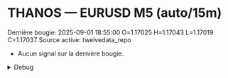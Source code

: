 # THANOS — EURUSD M5 (auto/15m)
Dernière bougie: 2025-09-01 18:55:00  O=1.17025  H=1.17043  L=1.17019  C=1.17037
Source active: twelvedata_repo

- Aucun signal sur la dernière bougie.

<details><summary>Debug</summary>

- TD_API_KEY manquant.

</details>